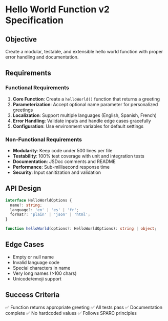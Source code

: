 # Hello World Function v2 Specification

## Objective
Create a modular, testable, and extensible hello world function with proper error handling and documentation.

## Requirements

### Functional Requirements
1. **Core Function**: Create a `helloWorld()` function that returns a greeting
2. **Parameterization**: Accept optional name parameter for personalized greetings
3. **Localization**: Support multiple languages (English, Spanish, French)
4. **Error Handling**: Validate inputs and handle edge cases gracefully
5. **Configuration**: Use environment variables for default settings

### Non-Functional Requirements
- **Modularity**: Keep code under 500 lines per file
- **Testability**: 100% test coverage with unit and integration tests
- **Documentation**: JSDoc comments and README
- **Performance**: Sub-millisecond response time
- **Security**: Input sanitization and validation

## API Design

```typescript
interface HelloWorldOptions {
  name?: string;
  language?: 'en' | 'es' | 'fr';
  format?: 'plain' | 'json' | 'html';
}

function helloWorld(options?: HelloWorldOptions): string | object;
```

## Edge Cases
- Empty or null name
- Invalid language code
- Special characters in name
- Very long names (>100 chars)
- Unicode/emoji support

## Success Criteria
✅ Function returns appropriate greeting
✅ All tests pass
✅ Documentation complete
✅ No hardcoded values
✅ Follows SPARC principles